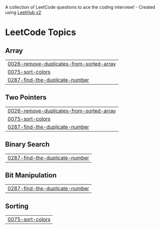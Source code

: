 A collection of LeetCode questions to ace the coding interview! - Created using [LeetHub v2](https://github.com/arunbhardwaj/LeetHub-2.0)
<!---LeetCode Topics Start-->
# LeetCode Topics
## Array
|  |
| ------- |
| [0026-remove-duplicates-from-sorted-array](https://github.com/Satyabrat-Ojha/-CrackYourPlacement/tree/master/0026-remove-duplicates-from-sorted-array) |
| [0075-sort-colors](https://github.com/Satyabrat-Ojha/-CrackYourPlacement/tree/master/0075-sort-colors) |
| [0287-find-the-duplicate-number](https://github.com/Satyabrat-Ojha/-CrackYourPlacement/tree/master/0287-find-the-duplicate-number) |
## Two Pointers
|  |
| ------- |
| [0026-remove-duplicates-from-sorted-array](https://github.com/Satyabrat-Ojha/-CrackYourPlacement/tree/master/0026-remove-duplicates-from-sorted-array) |
| [0075-sort-colors](https://github.com/Satyabrat-Ojha/-CrackYourPlacement/tree/master/0075-sort-colors) |
| [0287-find-the-duplicate-number](https://github.com/Satyabrat-Ojha/-CrackYourPlacement/tree/master/0287-find-the-duplicate-number) |
## Binary Search
|  |
| ------- |
| [0287-find-the-duplicate-number](https://github.com/Satyabrat-Ojha/-CrackYourPlacement/tree/master/0287-find-the-duplicate-number) |
## Bit Manipulation
|  |
| ------- |
| [0287-find-the-duplicate-number](https://github.com/Satyabrat-Ojha/-CrackYourPlacement/tree/master/0287-find-the-duplicate-number) |
## Sorting
|  |
| ------- |
| [0075-sort-colors](https://github.com/Satyabrat-Ojha/-CrackYourPlacement/tree/master/0075-sort-colors) |
<!---LeetCode Topics End-->